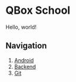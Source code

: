 # QBox School

Hello, world!

## Navigation

1) [Android](android/)
2) [Backend](backend/)
3) [Git](git/)
